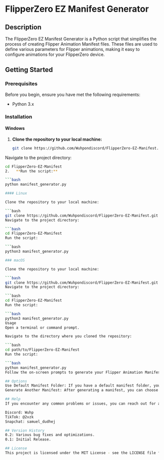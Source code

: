 # FlipperZero EZ Manifest Generator

## Description

The FlipperZero EZ Manifest Generator is a Python script that simplifies the process of creating Flipper Animation Manifest files. These files are used to define various parameters for Flipper animations, making it easy to configure animations for your FlipperZero device.

## Getting Started

### Prerequisites

Before you begin, ensure you have met the following requirements:
- Python 3.x

### Installation

#### Windows

1. **Clone the repository to your local machine:**
   ```bash
   git clone https://github.com/Wuhpondiscord/FlipperZero-EZ-Manifest.git
Navigate to the project directory:

   ```bash
cd FlipperZero-EZ-Manifest
2.   **Run the script:**

   ```bash
python manifest_generator.py

#### Linux

Clone the repository to your local machine:

   ```bash
git clone https://github.com/Wuhpondiscord/FlipperZero-EZ-Manifest.git
Navigate to the project directory:

   ```bash
cd FlipperZero-EZ-Manifest
Run the script:

   ```bash
python3 manifest_generator.py

### macOS

Clone the repository to your local machine:

   ```bash
git clone https://github.com/Wuhpondiscord/FlipperZero-EZ-Manifest.git
Navigate to the project directory:

   ```bash
cd FlipperZero-EZ-Manifest
Run the script:

   ```bash
python3 manifest_generator.py
Usage
Open a terminal or command prompt.

Navigate to the directory where you cloned the repository:

   ```bash
cd path/to/FlipperZero-EZ-Manifest
Run the script:

   ```bash
python manifest_generator.py
Follow the on-screen prompts to generate your Flipper Animation Manifest files.

## Options
Use Default Manifest Folder: If you have a default manifest folder, you can choose to use it when prompted.
Generate Another Manifest: After generating a manifest, you can choose to generate another one.

## Help
If you encounter any common problems or issues, you can reach out for assistance.

Discord: Wuhp
TikTok: @2vzk
Snapchat: samuel_dudhej

## Version History
0.2: Various bug fixes and optimizations.
0.1: Initial Release.

## License
This project is licensed under the MIT License - see the LICENSE file for details.
